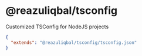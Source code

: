 # @reazuliqbal/tsconfig

Customized TSConfig for NodeJS projects

```json
{
  "extends": "@reazuliqbal/tsconfig/tsconfig.json"
}
```
